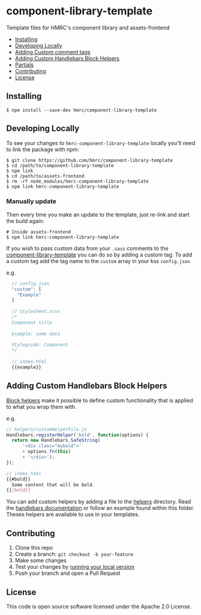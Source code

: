 # component-library-template

Template files for HMRC's component library and assets-frontend

- [Installing](#installing)
- [Developing Locally](#requirements)
- [Adding Custom comment tags](#adding-custom-comment-tags)
- [Adding Custom Handlebars Block Helpers](#adding-custom-handlebars-block-helpers)
- [Partials](#partials)
- [Contributing](#contributing)
- [License](#license)


## Installing

```
$ npm install --save-dev hmrc/component-library-template
```


## Developing Locally

To see your changes to `hmrc-component-library-template` locally you'll need to link the package with npm:

```
$ git clone https://github.com/hmrc/component-library-template
$ cd /path/to/component-library-template
$ npm link
$ cd /path/to/assets-frontend
$ rm -rf node_modules/hmrc-component-library-template
$ npm link hmrc-component-library-template
```


### Manually update

Then every time you make an update to the template, just re-link and start the build again:

```
# Inside assets-frontend
$ npm link hmrc-component-library-template
```

If you wish to pass custom data from your `.sass` comments to the 
[component-library-template](https://github.com/hmrc/component-library-template) you can do so by adding a custom tag.
To add a custom tag add the tag name to the `custom` array in your kss `config.json`

e.g.

```javascript
  // config.json
  "custom": [
    "Example"
  ]
  
  // stylesheet.scss
  /*
  Component title
  
  Example: some data
  
  Styleguide: Component
  */
  
  // index.html
  {{example}}
```


## Adding Custom Handlebars Block Helpers

[Block helpers](http://handlebarsjs.com/block_helpers.html) make it possible to define custom functionality that is applied to what you wrap them with.

e.g.

```javascript
// helpers/customHelperFile.js
Handlebars.registerHelper('bold', function(options) {
  return new Handlebars.SafeString(
      '<div class="mybold">'
      + options.fn(this)
      + '</div>');
});

// index.html
{{#bold}}
  Some content that will be bold.
{{/bold}}
```

You can add custom helpers by adding a file to the [helpers](./helpers) directory. Read the [handlebars documentation](http://handlebarsjs.com/block_helpers.html) or follow an example found within this folder. 
Theses helpers are available to use in your templates.


## Contributing

1. Clone this repo
2. Create a branch: `git checkout -b your-feature`
3. Make some changes
4. Test your changes by [running your local version](#developing-locally)
5. Push your branch and open a Pull Request


## License

This code is open source software licensed under the Apache 2.0 License.
